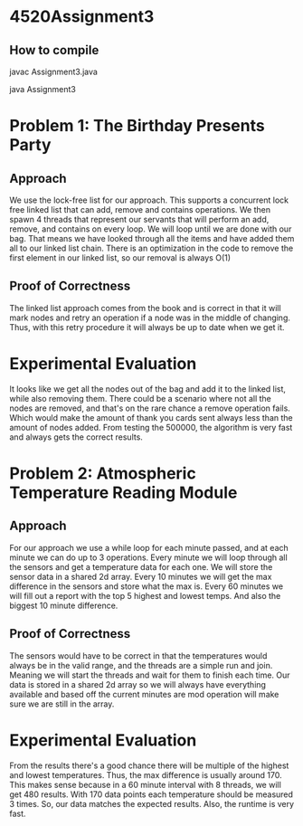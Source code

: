 # 4520Assignment3

## How to compile
javac Assignment3.java

java Assignment3


# Problem 1: The Birthday Presents Party

## Approach
We use the lock-free list for our approach. This supports a concurrent lock free linked list that can add, remove and contains operations.
We then spawn 4 threads that represent our servants that will perform an add, remove, and contains on every loop. We will loop until we are done with our 
bag. That means we have looked through all the items and have added them all to our linked list chain.
There is an optimization in the code to remove the first element in our linked list, so our removal is always O(1)

## Proof of Correctness
The linked list approach comes from the book and is correct in that it will mark nodes and retry an operation if a node was in the middle of changing.
Thus, with this retry procedure it will always be up to date when we get it.

# Experimental Evaluation
It looks like we get all the nodes out of the bag and add it to the linked list, while also removing them.
There could be a scenario where not all the nodes are removed, and that's on the rare chance a remove operation fails. Which would make the amount of 
thank you cards sent always less than the amount of nodes added.
From testing the 500000, the algorithm is very fast and always gets the correct results.

# Problem 2: Atmospheric Temperature Reading Module

## Approach
For our approach we use a while loop for each minute passed, and at each minute we can do up to 3 operations. 
Every minute we will loop through all the sensors and get a temperature data for each one. We will store the sensor data in a shared 2d array.
Every 10 minutes we will get the max difference in the sensors and store what the max is.
Every 60 minutes we will fill out a report with the top 5 highest and lowest temps. And also the biggest 10 minute difference.

## Proof of Correctness
The sensors would have to be correct in that the temperatures would always be in the valid range, and the threads are a simple run and join. Meaning we will start the threads and wait for them to finish each time. Our data is stored in a shared 2d array so we will always have everything available and based off the current minutes are mod operation will make sure we are still in the array.

# Experimental Evaluation
From the results there's a good chance there will be multiple of the highest and lowest temperatures. Thus, the max difference is usually around 170. 
This makes sense because in a 60 minute interval with 8 threads, we will get 480 results. With 170 data points each temperature should be measured 3 times. So, our data matches the expected results. Also, the runtime is very fast.

